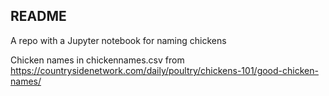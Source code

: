 ## README

A repo with a Jupyter notebook for naming chickens

Chicken names in chickennames.csv from https://countrysidenetwork.com/daily/poultry/chickens-101/good-chicken-names/